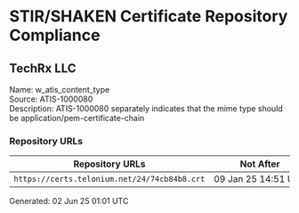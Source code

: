 # STIR/SHAKEN Certificate Repository Compliance

## TechRx LLC

Name: w_atis_content_type\
Source: ATIS-1000080\
Description: ATIS-1000080 separately indicates that the mime type should be application/pem-certificate-chain
### Repository URLs

| Repository URLs | Not After |  Problems | Link |
|-----------------|-----------|-----------|------|
| `https://certs.telonium.net/24/74cb84b8.crt` | 09&#160;Jan&#160;25&#160;14:51&#160;UTC | true | [view](../../REPOS/2963d034d20db9e71152e947362007a77310acb7/README.md) |


Generated: 02 Jun 25 01:01 UTC
